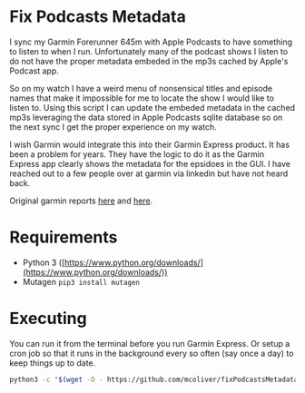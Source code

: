 # Fix Podcasts Metadata
I sync my Garmin Forerunner 645m with Apple Podcasts to have something to listen to when I run.  Unfortunately many of the podcast shows I listen to do not have the proper metadata embeded in the mp3s cached by Apple's Podcast app.  

So on my watch I have a weird menu of nonsensical titles and episode names that make it impossible for me to locate the show I would like to listen to.  Using this script I can update the embeded metadata in the cached mp3s leveraging the data stored in Apple Podcasts sqlite database so on the next sync I get the proper experience on my watch.  

I wish Garmin would integrate this into their Garmin Express product.  It has been a problem for years.  They have the logic to do it as the Garmin Express app clearly shows the metadata for the epsidoes in the GUI.  I have reached out to a few people over at garmin via linkedin but have not heard back.

Original garmin reports [here](https://forums.garmin.com/sports-fitness/running-multisport/f/forerunner-645-645-m/208475/apple-podcasts-with-macos-10-15-catalina) and [here](https://forums.garmin.com/apps-software/mac-windows-software/f/garmin-express/281563/garmin-express-podcast-metadata-missing-causing-poor-user-experience).

# Requirements
* Python 3 ([https://www.python.org/downloads/](https://www.python.org/downloads/))
* Mutagen `pip3 install mutagen`

# Executing
You can run it from the terminal before you run Garmin Express.  Or setup a cron job so that it runs in the background every so often (say once a day) to keep things up to date.

```bash
python3 -c "$(wget -O - https://github.com/mcoliver/fixPodcastsMetadata/fixPodcastMetadata.py)"

```